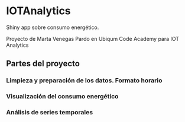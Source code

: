 # IOTAnalytics

Shiny app sobre consumo energético.

Proyecto de Marta Venegas Pardo en Ubiqum Code Academy para IOT Analytics

## Partes del proyecto

### Limpieza y preparación de los datos. Formato horario


### Visualización del consumo energético

### Análisis de series temporales 
